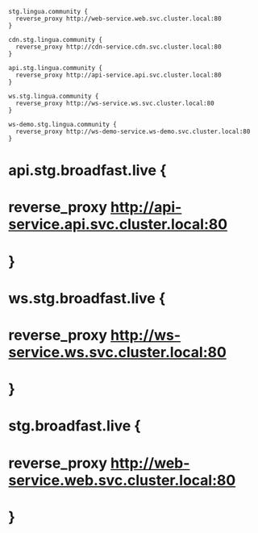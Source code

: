 



    stg.lingua.community {
      reverse_proxy http://web-service.web.svc.cluster.local:80
    }

    cdn.stg.lingua.community {
      reverse_proxy http://cdn-service.cdn.svc.cluster.local:80
    }

    api.stg.lingua.community {
      reverse_proxy http://api-service.api.svc.cluster.local:80
    }

    ws.stg.lingua.community {
      reverse_proxy http://ws-service.ws.svc.cluster.local:80
    }

    ws-demo.stg.lingua.community {
      reverse_proxy http://ws-demo-service.ws-demo.svc.cluster.local:80
    }

#    api.stg.broadfast.live {
#      reverse_proxy http://api-service.api.svc.cluster.local:80
#    }
#
#    ws.stg.broadfast.live {
#      reverse_proxy http://ws-service.ws.svc.cluster.local:80
#    }
#
#    stg.broadfast.live {
#      reverse_proxy http://web-service.web.svc.cluster.local:80
#    }
